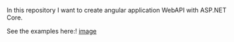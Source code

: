 In this repository I want to create angular application WebAPI with ASP.NET Core.

See the examples here:!
[image](https://github.com/mucoa/CustomerApp/assets/72553530/d02fbff5-144e-4ff3-a4ab-510d755bbdaf)


